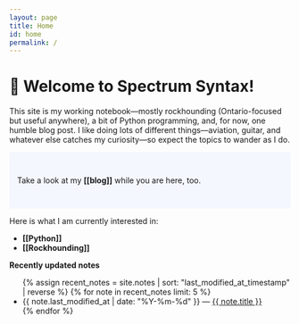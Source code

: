 ```yaml
---
layout: page
title: Home
id: home
permalink: /
---
```


# 🧿 Welcome to Spectrum Syntax!

This site is my working notebook—mostly rockhounding (Ontario-focused but useful anywhere), a bit of Python programming, and, for now, one humble blog post. I like doing lots of different things—aviation, guitar, and whatever else catches my curiosity—so expect the topics to wander as I do.

<p style="padding: 3em 1em; background: #f5f7ff; border-radius: 4px;">
  Take a look at my <span style="font-weight: bold">[[blog]]</span> while you are here, too.
</p>

Here is what I am currently interested in:

<ul>
  <li><span style="font-weight: bold">[[Python]]</span></li>
  <li><span style="font-weight: bold">[[Rockhounding]]</span></li>
</ul>

<strong>Recently updated notes</strong>

<ul>
  {% assign recent_notes = site.notes | sort: "last_modified_at_timestamp" | reverse %}
  {% for note in recent_notes limit: 5 %}
    <li>
      {{ note.last_modified_at | date: "%Y-%m-%d" }} — <a class="internal-link" href="{{ site.baseurl }}{{ note.url }}">{{ note.title }}</a>
    </li>
  {% endfor %}
</ul>

<style>
  .wrapper {
    max-width: 46em;
  }
</style>
